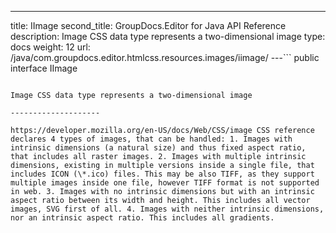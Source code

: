 ---
title: IImage
second_title: GroupDocs.Editor for Java API Reference
description: Image CSS data type represents a two-dimensional image
type: docs
weight: 12
url: /java/com.groupdocs.editor.htmlcss.resources.images/iimage/
---```
public interface IImage
```

Image CSS data type represents a two-dimensional image

--------------------

https://developer.mozilla.org/en-US/docs/Web/CSS/image CSS reference declares 4 types of images, that can be handled: 1. Images with intrinsic dimensions (a natural size) and thus fixed aspect ratio, that includes all raster images. 2. Images with multiple intrinsic dimensions, existing in multiple versions inside a single file, that includes ICON (\*.ico) files. This may be also TIFF, as they support multiple images inside one file, however TIFF format is not supported in web. 3. Images with no intrinsic dimensions but with an intrinsic aspect ratio between its width and height. This includes all vector images, SVG first of all. 4. Images with neither intrinsic dimensions, nor an intrinsic aspect ratio. This includes all gradients.
